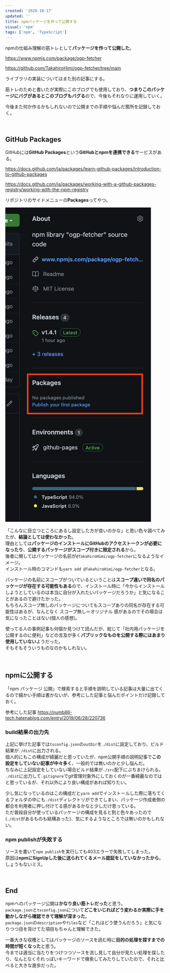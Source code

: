 ```yaml
---
created: '2020-10-17'
updated: ''
title: npmパッケージを作って公開する
visual: 'npm'
tags: ['npm', 'TypeScript']
---
```


npmの仕組み理解の筋トレとして**パッケージを作って公開した**。

<https://www.npmjs.com/package/ogp-fetcher>

<https://github.com/TakahiroHimi/ogp-fetcher/tree/main>  

ライブラリの実装についてはまた別の記事にする。  

筋トレのためと書いたが実際にこのブログでも使用しており、**つまりこのパッケージにバグがあるとこのブログもバグる**ので、今後もそれなりに運用していく。  

今後また何か作るかもしれないので公開までの手順や悩んだ箇所を記録しておく。  

&nbsp;

## GitHub Packages
GitHubには**GitHub Packages**という**GitHubとnpmを連携できる**サービスがある。  

<https://docs.github.com/ja/packages/learn-github-packages/introduction-to-github-packages>  

<https://docs.github.com/ja/packages/working-with-a-github-packages-registry/working-with-the-npm-registry>  

リポジトリのサイドメニューの**Packages**ってやつ。  

![GitHubPackages](https://raw.githubusercontent.com/TakahiroHimi/blog.owlcode.net/main/src/posts/20211017-npm-publish/githubPackages.png)  

「こんなに目立つところにあるし設定した方が良いのかな」と思い色々調べてみたが、**結論としては使わなかった**。  
理由としては**パッケージのインストールにGitHubのアクセストークンが必要になったり**、**公開するパッケージがスコープ付きに限定される**から。  
後者に関してはパッケージの名前が`@TakahiroHimi/ogp-fetcher`になるようなイメージ。  
インストール時のコマンドも`yarn add @TakahiroHimi/ogp-fetcher`となる。  

パッケージの名前にスコープがついているということは**スコープ違いで同名のパッケージが存在する可能性もある**ので、インストール時に「今からインストールしようとしているのは本当に自分が入れたいパッケージだろうか」と気になることがあるので避けたかった。  
もちろんスコープ無しのパッケージについてもスコープありの同名が存在する可能性はあるが、なんとなく スコープ無し＝オリジナル 感があるのでその場合は気になったことはない(個人の感想)。  

使ってる人の事例記事も何個か見つけて読んだが、総じて「社内用パッケージを公開するのに便利」などの言及が多く**パブリックなものを公開する際にはあまり使用していない**ようだった。  
そもそもそういうものなのかもしれない。  

&nbsp;

## npmに公開する  
「npm パッケージ 公開」で検索すると手順を説明している記事は大量に出てくるので細かい手順は書かないが、参考にした記事と悩んだポイントだけ記録しておく。  

参考にした記事
<https://numb86-tech.hatenablog.com/entry/2019/06/28/220736>


### build結果の出力先  
上記に挙げた記事では`tsconfig.json`の`outDir`を`./dist`に設定しており、ビルド結果が`./dist`に出力される。  
個人的にもこの構成が綺麗だと思っていたが、npm公開手順の説明記事で**この設定をしていない記事が中々多く**、一般的では無いのかと少し悩んだ。  
ちなみに上記設定をしていない場合ビルド結果が`./src`配下にぶちまけられる。  
`./dist`に出力して`.gitignore`でgit管理対象外にしておくのが一番綺麗なのではと思っているが、それ以外により良い構成があれば知りたい。  

少し気になっているのはこの構成だと`yarn add`でインストールした際に落ちてくるフォルダの中にも`./dist`ディレクトリができてしまい、パッケージ作成者側の都合を利用者に押し付けてる感があるかなと少しだけ思っている。  
ただ普段自分が使っているパッケージの構成を見ると割と色々あったので(`./dist`があるものも結構あった)、気にするようなところでは無いのかもしれない。  


### npm publishが失敗する
ソースを書いて`npm publish`を実行しても403エラーで失敗してしまった。  
原因は**npmにSignUpした後に送られてくるメール認証をしていなかったから**。  
しょうもないミス。  

&nbsp;

## End

npmへのパッケージ公開は**かなり良い筋トレだった**と思う。  
`package.json`と`tsconfig.json`について**どこをいじればどう変わるか実際に手を動かしながら確認できて理解が深まった**。  
`package.json`の`description`や`files`など「これはどう使うんだろう」と気になりつつ目を背けてた項目もちゃんと理解できた。  

一番大きな収穫としてはパッケージのソースを読む時に**目的の処理を探すまでの時間が短くなった**と思う。  
今までは適当に当たりをつけつつソースを流し見して自分が見たい処理を探したり、なんとなくそれっぽいキーワードで検索してみたりしていたので、それと比べると大きな進歩だった。  

